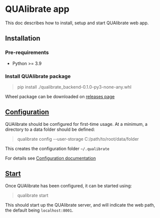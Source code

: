 # QUAlibrate app

This doc describes how to install, setup and start QUAlibrate web app.

## Installation

### Pre-requirements

- Python >= 3.9

### Install QUAlibrate package

> pip install ./qualibrate_backend-0.1.0-py3-none-any.whl

Wheel package can be downloaded
on [releases page](https://github.com/qua-platform/qualibrate/releases)

## [Configuration](./docs/backend/config.md)

QUAlibrate should be configured for first-time usage. At a minimum, a directory to a data folder should be defined:

> qualibrate config --user-storage C:/path/to/root/data/folder

This creates the configuration folder `~/.qualibrate`

For details see [Configuration documentation](./docs/backend/config.md)

## [Start](./docs/backend/start.md)

Once QUAlibrate has been configured, it can be started using:

> qualibrate start

This should start up the QUAlibrate server, and will indicate the web path, the default being `localhost:8001`.

